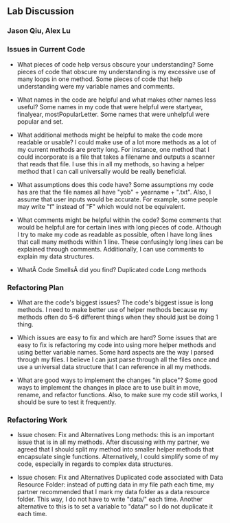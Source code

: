 ## Lab Discussion
### Jason Qiu, Alex Lu


### Issues in Current Code

 * What pieces of code help versus obscure your understanding?
 Some pieces of code that obscure my understanding is my excessive use of many loops in one method.
 Some pieces of code that help understanding were my variable names and comments.

 * What names in the code are helpful and what makes other names less useful?
 Some names in my code that were helpful were startyear, finalyear, mostPopularLetter.
 Some names that were unhelpful were popular and set.

 * What additional methods might be helpful to make the code more readable or usable?
 I could make use of a lot more methods as a lot of my current methods are pretty long. For instance,
 one method that I could incorporate is a file that takes a filename and outputs a scanner that reads that file.
 I use this in all my methods, so having a helper method that I can call universally would be really beneficial.

 * What assumptions does this code have?
 Some assumptions my code has are that the file names all have "yob" + yearname + ".txt". Also, I assume that user
 inputs would be accurate. For example, some people may write "f" instead of "F" which would not be equivalent.

 * What comments might be helpful within the code?
 Some comments that would be helpful are for certain lines with long pieces of code. Although I try to make my code
 as readable as possible, often I have long lines that call many methods within 1 line. These confusingly long lines can
 be explained through comments.
 Additionally, I can use comments to explain my data structures.

 * WhatÂ Code SmellsÂ did you find?
 Duplicated code
 Long methods



### Refactoring Plan

 * What are the code's biggest issues?
 The code's biggest issue is long methods. I need to make better use of helper methods because my methods often
 do 5-6 different things when they should just be doing 1 thing.

 * Which issues are easy to fix and which are hard?
 Some issues that are easy to fix is refactoring my code into using more helper methods and using better variable names.
 Some hard aspects are the way I parsed through my files. I believe I can just parse through all the files once and
 use a universal data structure that I can reference in all my methods.
  
 * What are good ways to implement the changes "in place"?
Some good ways to implement the changes in place are to use built in move, rename, and refactor functions. Also,
to make sure my code still works, I should be sure to test it frequently.

### Refactoring Work

 * Issue chosen: Fix and Alternatives
Long methods: this is an important issue that is in all my methods. After discussing with my partner, we agreed
that I should split my method into smaller helper methods that encapsulate single functions. Alternatively, I could simplify
some of my code, especially in regards to complex data structures.


 * Issue chosen: Fix and Alternatives
Duplicated code associated with Data Resource Folder: instead of putting data in my file path each time, 
my partner recommended that I mark my data folder as a data resource folder. This way, I do not have to write "data/" 
each time. Another alternative to this is to set a variable to "data/" so I do not duplicate it each time.